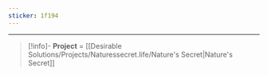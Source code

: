 ```yaml
---
sticker: 1f194
---
```





---
> [!info]-
> **Project** = [[Desirable Solutions/Projects/Naturessecret.life/Nature's Secret|Nature's Secret]]